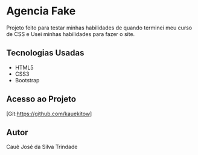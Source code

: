# Agencia Fake

Projeto feito para testar minhas habilidades de quando terminei meu curso de CSS e Usei minhas habilidades para fazer o site.

## Tecnologias Usadas

- HTML5
- CSS3
- Bootstrap

## Acesso ao Projeto

[Git:https://github.com/kauekitow]

## Autor

Cauê José da Silva Trindade
